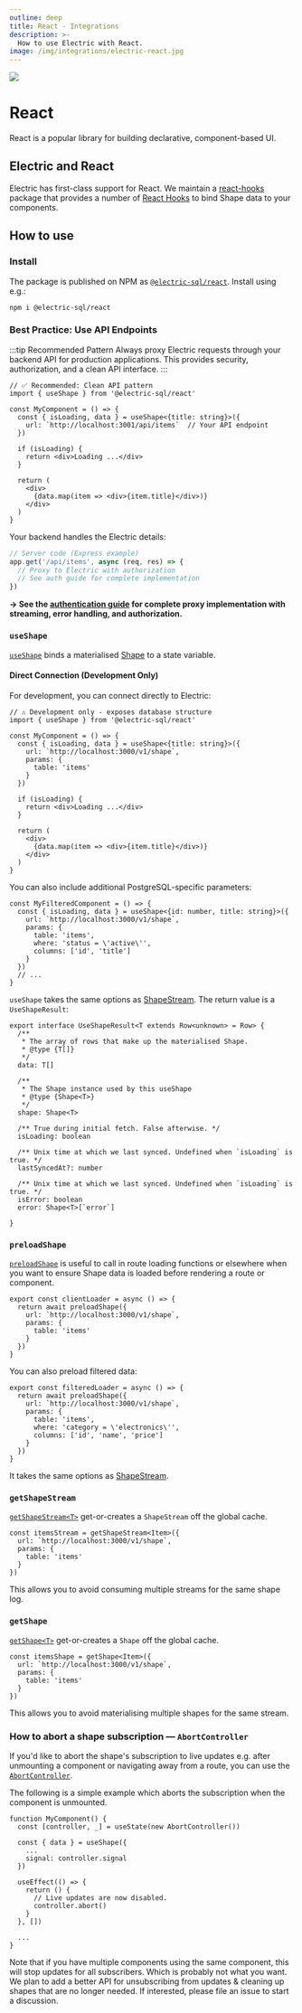 ```yaml
---
outline: deep
title: React - Integrations
description: >-
  How to use Electric with React.
image: /img/integrations/electric-react.jpg
---
```


<img src="/img/integrations/react.svg" class="product-icon" />

# React

React is a popular library for building declarative, component-based UI.

## Electric and React

Electric has first-class support for React. We maintain a [react-hooks](https://github.com/electric-sql/electric/tree/main/packages/react-hooks) package that provides a number of [React Hooks](https://react.dev/reference/react/hooks) to bind Shape data to your components.

## How to use

### Install

The package is published on NPM as [`@electric-sql/react`](https://www.npmjs.com/package/@electric-sql/react). Install using e.g.:

```shell
npm i @electric-sql/react
```

### Best Practice: Use API Endpoints

:::tip Recommended Pattern
Always proxy Electric requests through your backend API for production applications. This provides security, authorization, and a clean API interface.
:::

```tsx
// ✅ Recommended: Clean API pattern
import { useShape } from '@electric-sql/react'

const MyComponent = () => {
  const { isLoading, data } = useShape<{title: string}>({
    url: `http://localhost:3001/api/items`  // Your API endpoint
  })

  if (isLoading) {
    return <div>Loading ...</div>
  }

  return (
    <div>
      {data.map(item => <div>{item.title}</div>)}
    </div>
  )
}
```

Your backend handles the Electric details:

```ts
// Server code (Express example)
app.get('/api/items', async (req, res) => {
  // Proxy to Electric with authorization
  // See auth guide for complete implementation
})
```

**→ See the [authentication guide](/docs/guides/auth) for complete proxy implementation with streaming, error handling, and authorization.**

### `useShape`

[`useShape`](https://github.com/electric-sql/electric/blob/main/packages/react-hooks/src/react-hooks.tsx#L131) binds a materialised [Shape](/docs/api/clients/typescript#shape) to a state variable.

#### Direct Connection (Development Only)

For development, you can connect directly to Electric:

```tsx
// ⚠️ Development only - exposes database structure
import { useShape } from '@electric-sql/react'

const MyComponent = () => {
  const { isLoading, data } = useShape<{title: string}>({
    url: `http://localhost:3000/v1/shape`,
    params: {
      table: 'items'
    }
  })

  if (isLoading) {
    return <div>Loading ...</div>
  }

  return (
    <div>
      {data.map(item => <div>{item.title}</div>)}
    </div>
  )
}
```

You can also include additional PostgreSQL-specific parameters:

```tsx
const MyFilteredComponent = () => {
  const { isLoading, data } = useShape<{id: number, title: string}>({
    url: `http://localhost:3000/v1/shape`,
    params: {
      table: 'items',
      where: 'status = \'active\'',
      columns: ['id', 'title']
    }
  })
  // ...
}
```

`useShape` takes the same options as [ShapeStream](/docs/api/clients/typescript#options). The return value is a `UseShapeResult`:

```tsx
export interface UseShapeResult<T extends Row<unknown> = Row> {
  /**
   * The array of rows that make up the materialised Shape.
   * @type {T[]}
   */
  data: T[]

  /**
   * The Shape instance used by this useShape
   * @type {Shape<T>}
   */
  shape: Shape<T>

  /** True during initial fetch. False afterwise. */
  isLoading: boolean

  /** Unix time at which we last synced. Undefined when `isLoading` is true. */
  lastSyncedAt?: number

  /** Unix time at which we last synced. Undefined when `isLoading` is true. */
  isError: boolean
  error: Shape<T>[`error`]

}
```

### `preloadShape`

[`preloadShape`](https://github.com/electric-sql/electric/blob/main/packages/react-hooks/src/react-hooks.tsx#L17) is useful to call in route loading functions or elsewhere when you want to ensure Shape data is loaded before rendering a route or component.

```tsx
export const clientLoader = async () => {
  return await preloadShape({
    url: `http://localhost:3000/v1/shape`,
    params: {
      table: 'items'
    }
  })
}
```

You can also preload filtered data:

```tsx
export const filteredLoader = async () => {
  return await preloadShape({
    url: `http://localhost:3000/v1/shape`,
    params: {
      table: 'items',
      where: 'category = \'electronics\'',
      columns: ['id', 'name', 'price']
    }
  })
}
```

It takes the same options as [ShapeStream](/docs/api/clients/typescript#options).

### `getShapeStream`

[`getShapeStream<T>`](https://github.com/electric-sql/electric/blob/main/packages/react-hooks/src/react-hooks.tsx#L30) get-or-creates a `ShapeStream` off the global cache.

```tsx
const itemsStream = getShapeStream<Item>({
  url: `http://localhost:3000/v1/shape`,
  params: {
    table: 'items'
  }
})
```

This allows you to avoid consuming multiple streams for the same shape log.

### `getShape`

[`getShape<T>`](https://github.com/electric-sql/electric/blob/main/packages/react-hooks/src/react-hooks.tsx#L49) get-or-creates a `Shape` off the global cache.

```tsx
const itemsShape = getShape<Item>({
  url: `http://localhost:3000/v1/shape`,
  params: {
    table: 'items'
  }
})
```

This allows you to avoid materialising multiple shapes for the same stream.

### How to abort a shape subscription — `AbortController`

If you'd like to abort the shape's subscription to live updates e.g. after unmounting a component or navigating away from a route, you can use the [`AbortController`](https://developer.mozilla.org/en-US/docs/Web/API/AbortController).

The following is a simple example which aborts the subscription when the component is unmounted.

```tsx
function MyComponent() {
  const [controller, _] = useState(new AbortController())
  
  const { data } = useShape({
    ...
    signal: controller.signal
  })

  useEffect(() => {
    return () {
      // Live updates are now disabled.
      controller.abort()
    }
  }, [])

  ...
}
```

Note that if you have multiple components using the same component, this will stop updates for all subscribers. Which is probably not what you want. We plan to add a better API for unsubscribing from updates & cleaning up shapes that are no longer needed. If interested, please file an issue to start a discussion.
